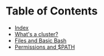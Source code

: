 # Table of Contents

* [Index](#)
* [What's a cluster?](cluster/)
* [Files and Basic Bash](files/)
* [Permissions and $PATH](permissions/)
